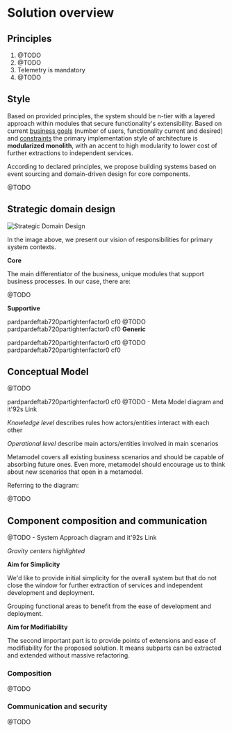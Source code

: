 # Solution overview

## Principles

1. @TODO
2. @TODO  
3. Telemetry is mandatory
4. @TODO

## Style

Based on provided principles, the system should be n-tier with a layered approach within modules that secure functionality's extensibility. Based on current [business goals](../1.ProblemBackground/BusinessGoalAndScope.md) (number of users, functionality current and desired) and [constraints](../1.ProblemBackground/Constraints.md) the primary implementation style of architecture is **modularized monolith**, with an accent to high modularity to lower cost of further extractions to independent services.

According to declared principles, we propose building systems based on event sourcing and domain-driven design for core components.

@TODO

## Strategic domain design

![Strategic Domain Design](../img/FF_StrategicDomainDesign.jpg)

In the image above, we present our vision of responsibilities for primary system contexts.

**Core**

The main differentiator of the business, unique modules that support business processes. In our case, there are:

@TODO

**Supportive**

pardpardeftab720partightenfactor0
cf0 @TODO
pardpardeftab720partightenfactor0
cf0
**Generic**

pardpardeftab720partightenfactor0
cf0 @TODO
pardpardeftab720partightenfactor0
cf0
## Conceptual Model

@TODO

pardpardeftab720partightenfactor0
cf0 @TODO - Meta Model diagram and it'92s Link

_Knowledge level_ describes rules how actors/entities interact with each other

_Operational level_ describe main actors/entities involved in main scenarios

Metamodel covers all existing business scenarios and should be capable of absorbing future ones. Even more, metamodel should encourage us to think about new scenarios that open in a metamodel.  

Referring to the diagram:

@TODO

## Component composition and communication

@TODO - System Approach diagram and it'92s Link

*Gravity centers highlighted*

**Aim for Simplicity**

We'd like to provide initial simplicity for the overall system but that do not close the window for further extraction of services and independent development and deployment.

Grouping functional areas to benefit from the ease of development and deployment.

**Aim for Modifiability**

The second important part is to provide points of extensions and ease of modifiability for the proposed solution. It means subparts can be extracted and extended without massive refactoring.

### Composition

@TODO

### Communication and security

@TODO
